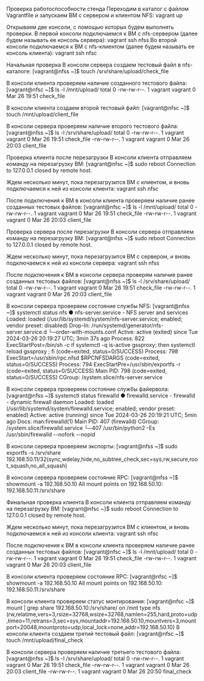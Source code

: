 
Проверка работоспособности стенда
Переходим в каталог с файлом Vagrantfile и запускаем ВМ с сервером и клиентом NFS:
vagrant up

Открываем две консоли, с помощью которых будем выполнять проверки.
В первой консоли подключаемся к ВМ с nfs-сервером (далее будем называть ее консоль сервера):
vagrant ssh nfss
Во второй консоли подключаемся к ВМ с nfs-клиентом (далее будем называть ее консоль клиента):
vagrant ssh nfsc




Начальная проверка
В консоли сервера создаем тестовый файл в nfs-каталоге:
[vagrant@nfss ~]$ touch /srv/share/upload/check_file

В консоли клиента проверяем наличие созданного тестового файла:
[vagrant@nfsc ~]$ ls -l /mnt/upload/
total 0
-rw-rw-r--. 1 vagrant vagrant 0 Mar 26 19:51 check_file

В консоли клиента создаем второй тестовый файл:
[vagrant@nfsc ~]$ touch /mnt/upload/client_file

В консоли сервера проверяем наличие второго тестового файла:
[vagrant@nfss ~]$ ls -l /srv/share/upload/
total 0
-rw-rw-r--. 1 vagrant vagrant 0 Mar 26 19:51 check_file
-rw-rw-r--. 1 vagrant vagrant 0 Mar 26 20:03 client_file





Проверка клиента после перезагрузки
В консоли клиента отправляем команду на перезагрузку ВМ:
[vagrant@nfsc ~]$ sudo reboot
Connection to 127.0.0.1 closed by remote host.

Ждем несколько минут, пока перезагрузится ВМ с клиентом, и вновь подключаемся к ней из консоли клиента:
vagrant ssh nfsc

После подключения к ВМ в консоли клиента проверяем наличие ранее созданных тестовых файлов:
[vagrant@nfsc ~]$ ls -l /mnt/upload/
total 0
-rw-rw-r--. 1 vagrant vagrant 0 Mar 26 19:51 check_file
-rw-rw-r--. 1 vagrant vagrant 0 Mar 26 20:03 client_file




Проверка сервера после перезагрузки
В консоли сервера отправляем команду на перезагрузку ВМ:
[vagrant@nfss ~]$ sudo reboot
Connection to 127.0.0.1 closed by remote host.

Ждем несколько минут, пока перезагрузится ВМ с сервером, и вновь подключаемся к ней из консоли сервера:
vagrant ssh nfss

После подключения к ВМ в консоли сервера проверям наличие ранее созданных тестовых файлов:
[vagrant@nfss ~]$ ls -l /srv/share/upload/
total 0
-rw-rw-r--. 1 vagrant vagrant 0 Mar 26 19:51 check_file
-rw-rw-r--. 1 vagrant vagrant 0 Mar 26 20:03 client_file

В консоли сервера проверяем состояние службы NFS:
[vagrant@nfss ~]$ systemctl status nfs
● nfs-server.service - NFS server and services
   Loaded: loaded (/usr/lib/systemd/system/nfs-server.service; enabled; vendor preset: disabled)
  Drop-In: /run/systemd/generator/nfs-server.service.d
           └─order-with-mounts.conf
   Active: active (exited) since Tue 2024-03-26 20:19:27 UTC; 3min 37s ago
  Process: 822 ExecStartPost=/bin/sh -c if systemctl -q is-active gssproxy; then systemctl reload gssproxy ; fi (code=exited, status=0/SUCCESS)
  Process: 798 ExecStart=/usr/sbin/rpc.nfsd $RPCNFSDARGS (code=exited, status=0/SUCCESS)
  Process: 794 ExecStartPre=/usr/sbin/exportfs -r (code=exited, status=0/SUCCESS)
 Main PID: 798 (code=exited, status=0/SUCCESS)
   CGroup: /system.slice/nfs-server.service
   
В консоли сервера проверяем состояние службы файервола:
[vagrant@nfss ~]$ systemctl status firewalld
● firewalld.service - firewalld - dynamic firewall daemon
   Loaded: loaded (/usr/lib/systemd/system/firewalld.service; enabled; vendor preset: enabled)
   Active: active (running) since Tue 2024-03-26 20:19:21 UTC; 5min ago
     Docs: man:firewalld(1)
 Main PID: 407 (firewalld)
   CGroup: /system.slice/firewalld.service
           └─407 /usr/bin/python2 -Es /usr/sbin/firewalld --nofork --nopid
           
В консоли сервера проверяем экспорты:
[vagrant@nfss ~]$ sudo exportfs -s
/srv/share  192.168.50.11/32(sync,wdelay,hide,no_subtree_check,sec=sys,rw,secure,root_squash,no_all_squash)

В консоли сервера проверяем состояние RPC:
[vagrant@nfss ~]$ showmount -a 192.168.50.10
All mount points on 192.168.50.10:
192.168.50.11:/srv/share



Финальная проверка клиента
В консоли клиента отправляем команду на перезагрузку ВМ:
[vagrant@nfsc ~]$ sudo reboot
Connection to 127.0.0.1 closed by remote host.

Ждем несколько минут, пока перезагрузится ВМ с клиентом, и вновь подключаемся к ней из консоли клиента:
vagrant ssh nfsc

После подключения к ВМ в консоли клиента проверяем наличие ранее созданных тестовых файлов:
[vagrant@nfsc ~]$ ls -l /mnt/upload/
total 0
-rw-rw-r--. 1 vagrant vagrant 0 Mar 26 19:51 check_file
-rw-rw-r--. 1 vagrant vagrant 0 Mar 26 20:03 client_file

В консоли клиента проверяем состояние RPC:
[vagrant@nfsc ~]$ showmount -a 192.168.50.10
All mount points on 192.168.50.10:
192.168.50.11:/srv/share

В консоли клиента проверяем статус монтирования:
[vagrant@nfsc ~]$ mount | grep share
192.168.50.10:/srv/share/ on /mnt type nfs (rw,relatime,vers=3,rsize=32768,wsize=32768,namlen=255,hard,proto=udp,timeo=11,retrans=3,sec=sys,mountaddr=192.168.50.10,mountvers=3,mountport=20048,mountproto=udp,local_lock=none,addr=192.168.50.10)
В консоли клиента создаем третий тестовый файл:
[vagrant@nfsc ~]$ touch /mnt/upload/final_check

В консоли сервера проверяем наличие третьего тестового файла:
[vagrant@nfss ~]$ ls -l /srv/share/upload/
total 0
-rw-rw-r--. 1 vagrant vagrant 0 Mar 26 19:51 check_file
-rw-rw-r--. 1 vagrant vagrant 0 Mar 26 20:03 client_file
-rw-rw-r--. 1 vagrant vagrant 0 Mar 26 20:50 final_check


